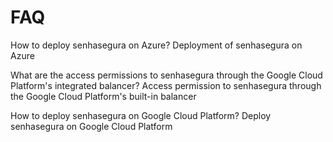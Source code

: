 # FAQ 

How to deploy senhasegura on Azure?
Deployment of senhasegura on Azure


What are the access permissions to senhasegura through the Google Cloud Platform's
        integrated balancer?
Access permission to senhasegura through the Google Cloud
            Platform's built-in balancer


How to deploy senhasegura on Google Cloud Platform?
Deploy senhasegura on Google Cloud Platform